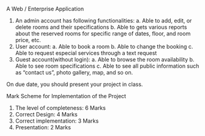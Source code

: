 A Web / Enterprise Application
1.	An admin account has following functionalities:
a.	Able to add, edit, or delete rooms and their specifications
b.	Able to gets various reports about the reserved rooms for specific range of dates, floor, and room price, etc.
2.	User account:
a.	Able to book a room
b.	Able to change the booking
c.	Able to request especial services through a text request
3.	Guest account(without login):
a.	Able to browse the room availability
b.	Able to see room specifications
c.	Able to see all public information such as “contact us”, photo gallery, map, and so on. 

On due date, you should present your project in class.

 Mark Scheme for Implementation of the Project

1.	The level of completeness: 6 Marks
2.	Correct Design: 4 Marks
3.	Correct implementation: 3 Marks
4.	Presentation: 2 Marks
